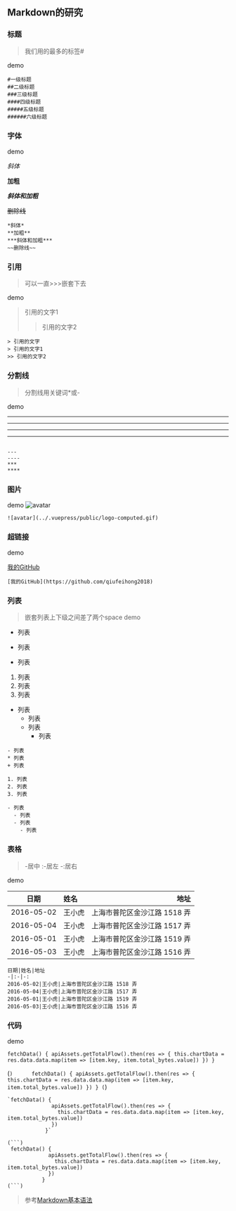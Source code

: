 ## Markdown的研究

### 标题
> 我们用的最多的标签#

demo

```text
#一级标题
##二级标题
###三级标题
####四级标题
#####五级标题
######六级标题

```

### 字体

demo

*斜体*

**加粗**

***斜体和加粗***

~~删除线~~

```text
*斜体*
**加粗**
***斜体和加粗***
~~删除线~~
```

### 引用

> 可以一直>>>嵌套下去

demo

> 引用的文字1
>> 引用的文字2
```text
> 引用的文字
> 引用的文字1
>> 引用的文字2
```

### 分割线

> 分割线用关键词*或-

demo

---
----
***
****

```text

---
----
***
****
```

### 图片

demo
![avatar](../.vuepress/public/logo-computed.gif)

```text
![avatar](../.vuepress/public/logo-computed.gif)
```

### 超链接

demo

[我的GitHub](https://github.com/qiufeihong2018)

```text
[我的GitHub](https://github.com/qiufeihong2018)
```

### 列表

>嵌套列表上下级之间差了两个space
demo
- 列表
* 列表
+ 列表

1. 列表
2. 列表
3. 列表

- 列表   
  - 列表
  - 列表
    - 列表
    
    
```text
- 列表
* 列表
+ 列表

1. 列表
2. 列表
3. 列表

- 列表   
  - 列表
  - 列表
    - 列表

```
### 表格
> -居中  :-居左 -:居右 

demo

日期|姓名|地址
-|:-|-:
2016-05-02|王小虎|上海市普陀区金沙江路 1518 弄
2016-05-04|王小虎|上海市普陀区金沙江路 1517 弄
2016-05-01|王小虎|上海市普陀区金沙江路 1519 弄
2016-05-03|王小虎|上海市普陀区金沙江路 1516 弄

```text
日期|姓名|地址
-|:-|-:
2016-05-02|王小虎|上海市普陀区金沙江路 1518 弄
2016-05-04|王小虎|上海市普陀区金沙江路 1517 弄
2016-05-01|王小虎|上海市普陀区金沙江路 1519 弄
2016-05-03|王小虎|上海市普陀区金沙江路 1516 弄
```

### 代码

demo

`fetchData() {
              apiAssets.getTotalFlow().then(res => {
                this.chartData = res.data.data.map(item => [item.key, item.total_bytes.value])
              })
            }`

(```)     
 fetchData() {
             apiAssets.getTotalFlow().then(res => {
               this.chartData = res.data.data.map(item => [item.key, item.total_bytes.value])
             })
           }
(```)


```text
`fetchData() {
              apiAssets.getTotalFlow().then(res => {
                this.chartData = res.data.data.map(item => [item.key, item.total_bytes.value])
              })
            }`

(```)     
 fetchData() {
             apiAssets.getTotalFlow().then(res => {
               this.chartData = res.data.data.map(item => [item.key, item.total_bytes.value])
             })
           }
(```)
```


> 参考[Markdown基本语法](https://www.jianshu.com/p/191d1e21f7ed)
